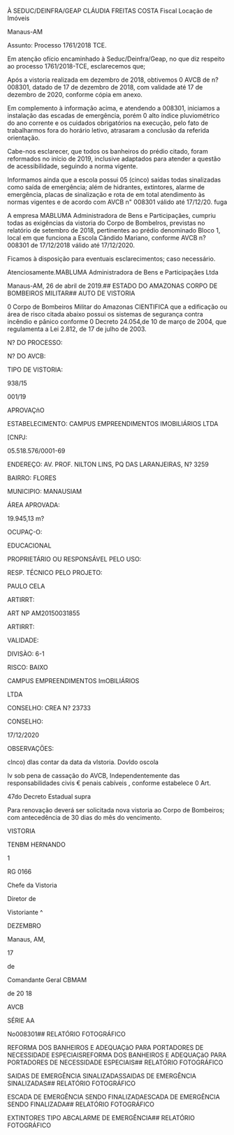 
À SEDUC/DEINFRA/GEAP CLÁUDIA FREITAS COSTA Fiscal Locação de Imóveis

Manaus-AM

Assunto: Processo 1761/2018 TCE.

Em atenção ofício encaminhado à Seduc/Deinfra/Geap, no que diz respeito ao processo 1761/2018-TCE, esclarecemos que;

Após a vistoria realizada em dezembro de 2018, obtivemos 0 AVCB de n? 008301, datado de 17 de dezembro de 2018, com validade até 17 de dezembro de 2020, conforme cópia em anexo.

Em complemento à informação acima, e atendendo a 008301, iniciamos a instalação das escadas de emergência, porém 0 alto índice pluviométrico do ano corrente e os cuidados obrigatórios na execução, pelo fato de trabalharmos fora do horário letivo, atrasaram a conclusão da referida orientação.

Cabe-nos esclarecer, que todos os banheiros do prédio citado, foram reformados no início de 2019, inclusive adaptados para atender a questão de acessibilidade, seguindo a norma vigente.

Informamos ainda que a escola possui 05 (cinco) saídas todas sinalizadas como saída de emergência; além de hidrantes, extintores, alarme de emergência, placas de sinalização e rota de em total atendimento às normas   vigentes e de acordo com AVCB n" 008301 válido até 17/12/20. fuga

A empresa MABLUMA Administradora de Bens e Participaçães,   cumpriu todas as exigências da vistoria do Corpo de Bombelros, previstas no relatório de setembro de 2018, pertinentes ao prédio denominado Bloco 1, local em que funciona a Escola Cândido Mariano, conforme AVCB n? 008301 de 17/12/2018 válido até 17/12/2020.

Ficamos à disposição para eventuais esclarecimentos; caso necessário.

Atenciosamente.MABLUMA Administradora de Bens e Participaçães Ltda

Manaus-AM, 26 de abril de 2019.## ESTADO DO AMAZONAS CORPO DE BOMBEIROS MILITAR## AUTO DE VISTORIA

0 Corpo de Bombeiros Militar do Amazonas CIENTIFICA que a edificação ou área de risco citada abaixo possui os sistemas de segurança contra incêndio e pânico conforme 0 Decreto 24.054,de 10 de março de 2004, que regulamenta a Lei 2.812, de 17 de julho de 2003.

N? DO PROCESSO:

N? DO AVCB:

TIPO DE VISTORIA:

938/15

001/19

APROVAÇñO

ESTABELECIMENTO: CAMPUS EMPREENDIMENTOS IMOBILIÁRIOS LTDA

[CNPJ:

05.518.576/0001-69

ENDEREÇO: AV. PROF. NILTON LINS, PQ DAS LARANJEIRAS, N? 3259

BAIRRO: FLORES

MUNICIPIO: MANAUSIAM

ÁREA APROVADA:

19.945,13 m?

OCUPAÇ-O:

EDUCACIONAL

PROPRIETÁRIO OU RESPONSÁVEL PELO USO:

RESP. TÉCNICO PELO PROJETO:

PAULO CELA

ARTIRRT:

ART NP AM20150031855

ARTIRRT:

VALIDADE:

DIVISÀO: 6-1

RISCO: BAIXO

CAMPUS EMPREENDIMENTOS ImOBILIÁRIOS

LTDA

CONSELHO: CREA N? 23733

CONSELHO:

17/12/2020

OBSERVAÇÖES:

clnco) dlas contar da data da vlstoria. Dovldo oscola

Iv sob pena de cassação do AVCB, Independentemente das responsabilidades civis € penais cabíveis , conforme estabelece 0 Art.

47do Decreto Estadual supra

Para renovação deverá ser solicitada nova vistoria ao Corpo de Bombeiros; com antecedência de 30 dias do mês do vencimento.

VISTORIA

TENBM HERNANDO

1

RG 0166

Chefe da Vistoria

Diretor de

Vistoriante ^

DEZEMBRO

Manaus, AM,

17

de

Comandante Geral CBMAM

de 20 18

AVCB

SÉRIE AA

No008301## RELATÓRIO FOTOGRÁFICO

REFORMA DOS BANHEIROS E ADEQUAÇãO PARA PORTADORES DE NECESSIDADE ESPECIAISREFORMA DOS BANHEIROS E ADEQUAÇãO PARA PORTADORES DE NECESSIDADE ESPECIAIS## RELATÓRIO FOTOGRÁFICO

SAIDAS DE EMERGÊNCIA SINALIZADASSAIDAS DE EMERGÊNCIA SINALIZADAS## RELATÓRIO FOTOGRÁFICO

ESCADA DE EMERGÊNCIA SENDO FINALIZADAESCADA DE EMERGÊNCIA SENDO FINALIZADA## RELATÓRIO FOTOGRÁFICO

EXTINTORES TIPO ABCALARME DE EMERGÊNCIA## RELATÓRIO FOTOGRÁFICO